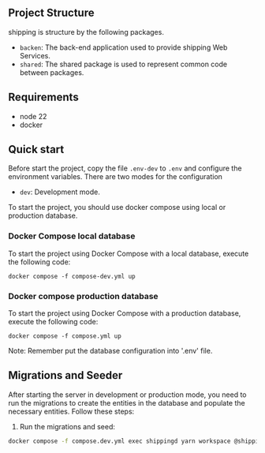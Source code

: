 
## Project Structure

shipping  is structure by the following packages.

- `backen`: The back-end application used to provide shipping Web Services.
- `shared`: The shared package is used to represent common code between packages.

## Requirements

- node 22
- docker

## Quick start

Before start the project, copy the file `.env-dev` to `.env` and configure the environment
variables. There are two modes for the configuration

- `dev`: Development mode.

To start the project, you should use docker compose using local or production database.

### Docker Compose local database

To start the project using Docker Compose with a local database, execute the following code:

`docker compose -f compose-dev.yml up`

### Docker compose production database

To start the project using Docker Compose with a production database, execute the following code:

`docker compose -f compose.yml up`

Note: Remember put the database configuration into '.env' file.

## Migrations and Seeder

After starting the server in development or production mode, you need to run the migrations to
create the entities in the database and populate the necessary entities. Follow these steps:

1. Run the migrations and seed:

```bash
docker compose -f compose.dev.yml exec shippingd yarn workspace @shipping/backend setup:db
```
